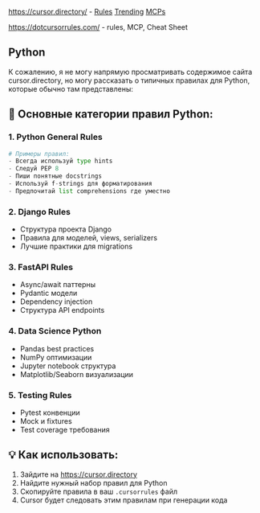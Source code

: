 https://cursor.directory/ - 
[Rules](https://cursor.directory/rules)
[Trending](https://cursor.directory/board)
[MCPs](https://cursor.directory/mcp)

https://dotcursorrules.com/ - rules, MCP, Cheat Sheet


## Python
К сожалению, я не могу напрямую просматривать содержимое сайта cursor.directory, но могу рассказать о типичных правилах для Python, которые обычно там представлены:

## 🐍 Основные категории правил Python:

### 1. **Python General Rules**
```python
# Примеры правил:
- Всегда используй type hints
- Следуй PEP 8
- Пиши понятные docstrings
- Используй f-strings для форматирования
- Предпочитай list comprehensions где уместно
```

### 2. **Django Rules**
- Структура проекта Django
- Правила для моделей, views, serializers
- Лучшие практики для migrations

### 3. **FastAPI Rules**
- Async/await паттерны
- Pydantic модели
- Dependency injection
- Структура API endpoints

### 4. **Data Science Python**
- Pandas best practices
- NumPy оптимизации
- Jupyter notebook структура
- Matplotlib/Seaborn визуализации

### 5. **Testing Rules**
- Pytest конвенции
- Mock и fixtures
- Test coverage требования

## 💡 Как использовать:
1. Зайдите на https://cursor.directory
2. Найдите нужный набор правил для Python
3. Скопируйте правила в ваш `.cursorrules` файл
4. Cursor будет следовать этим правилам при генерации кода
